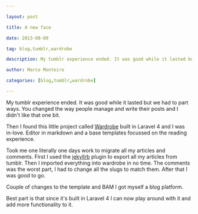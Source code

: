 ---
layout: post
title: A new face
date: 2013-08-09
tag: blog,tumblr,wardrobe
description: My tumblr experience ended. It was good while it lasted but we had to part ways
author: Marco Monteiro
categories: [blog,tumblr,wardrobe]
---

My tumblr experience ended. It was good while it lasted but we had to part ways. You changed the way people manage and write their posts and I didn't like that one bit.

Then I found this little project called [Wardrobe](http://wardrobecms.com/) built in Laravel 4 and I was in-love. Editor in markdown and a base templates focussed on the reading experience.
<!--more-->

Took me one literally one days work to migrate all my articles and comments. First I used the [jekyllrb](http://jekyllrb.com/) plugin to export all my articles from tumblr. Then I imported everything into wardrobe in no time. The comments was the worst part, I had to change all the slugs to match them. After that I was good to go.

Couple of changes to the template and BAM I got myself a blog platform.

Best part is that since it's built in Laravel 4 I can now play around with it and add more functionality to it.